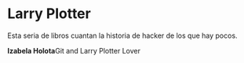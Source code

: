 # Larry Plotter

Esta seria de libros cuantan la historia de hacker de los que hay pocos.

**Izabela Holota**Git and Larry Plotter Lover
